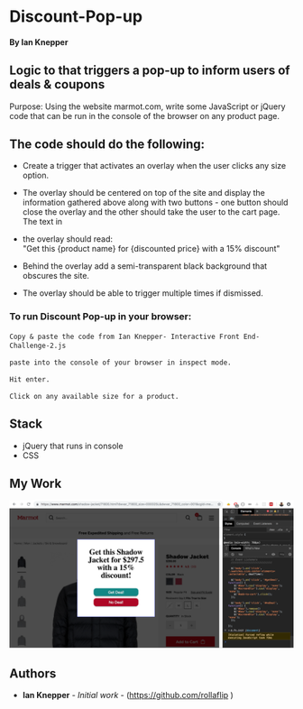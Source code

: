# Discount-Pop-up
#### By Ian Knepper
## Logic to that triggers a pop-up to inform users of deals &amp; coupons

Purpose: Using the website marmot.com, write some JavaScript or jQuery code that can be run in the console of the browser on any product page.<br>

## The code should do the following:<br>

* Create a trigger that activates an overlay when the user clicks any size option.
* The overlay should be centered on top of the site and display the information gathered above along with two buttons - one button should close the overlay and the other should take the user to the cart page. The text in
* the overlay should read: <br>
"Get this {product name} for {discounted price} with a 15% discount"

* Behind the overlay add a semi­-transparent black background that obscures the site.
* The overlay should be able to trigger multiple times if dismissed.

### To run Discount Pop-up in your browser:
```
Copy & paste the code from Ian Knepper- Interactive Front End- Challenge-2.js
```
```
paste into the console of your browser in inspect mode.
```
```
Hit enter.
```
```
Click on any available size for a product.
```


## Stack
* jQuery that runs in console
* CSS

## My Work
![Preview1](./deal-screen-shot.png )

## Authors

* **Ian Knepper** - *Initial work* - (https://github.com/rollaflip )
